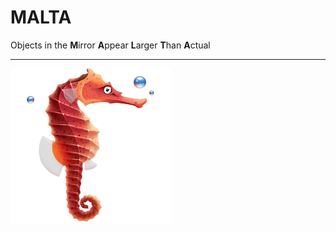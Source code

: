 # MALTA

Objects in the **M**irror **A**ppear **L**arger **T**han **A**ctual

*****

![alt text](malta.png "")
